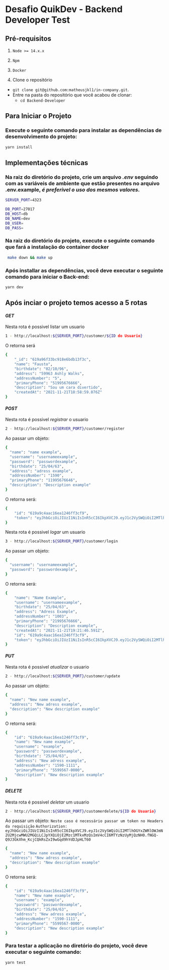 # Desafio QuikDev - Backend Developer Test

## Pré-requisitos
  1. `Node >= 14.x.x`
  2. `Npm`
  3. `Docker`

1. Clone o repositório
  * `git clone git@github.com:matheusjkl1/in-company.git`.
  * Entre na pasta do repositório que você acabou de clonar:
    * `cd Backend-Developer`
 
## Para Iniciar o Projeto

### Execute o seguinte comando para instalar as dependências de desenvolvimento do projeto: 
```sh
yarn install
```

## Implementações técnicas

### Na raiz do diretório do projeto, crie um arquivo *.env* seguindo com as variáveis de ambiente que estão presentes no arquivo .env.example, *é preferivel o uso dos mesmos valores.*
```sh
SERVER_PORT=4323

DB_PORT=27017
DB_HOST=db
DB_NAME=dev
DB_USER=
DB_PASS=
```

### Na raiz do diretório do projeto, execute o seguinte comando que fará a instalação do container docker
```sh
 make down && make up
```
### Após installar as dependências, você deve executar o seguinte comando para iniciar o Back-end:

```sh
yarn dev
```

## Após inciar o projeto temos acesso a 5 rotas

#### *GET*
  Nesta rota é possivel listar um usuario 
```sh
1 - http://localhost:${SERVER_PORT}/customer/${ID do Usuario}
``` 
O retorna será
```sh
{
    "_id": "619a96f33bc918e6bdb13f3c",
    "name": "Fausto",
    "birthdate": "02/10/96",
    "address": "59963 Ashly Walks",
    "addressNumber": "5",
    "primaryPhone": "51995676666",
    "description": "Sou um cara divertido",
    "createdAt": "2021-11-21T18:58:59.076Z"
}
```
#### *POST*
  Nesta rota é possivel *registrar* o usuario
```sh
2 - http://localhost:${SERVER_PORT}/customer/register
```
Ao passar um objeto:
```sh
{
  "name": "name example",
  "username": "usernameexample",
  "password": "passwordexample",
  "birthdate": "25/04/63",
  "address": "adress example",
  "addressNumber": "1590",
  "primaryPhone": "11995676646",
  "description": "Description example"
}
```
O retorna será:
```sh
{
    "id": "619a9c4aac16ea1246ff3cf9",
    "token": "eyJhbGciOiJIUzI1NiIsInR5cCI6IkpXVCJ9.eyJ1c2VySWQiOiI2MTlhOWM0YWFjMTZlYTEyNDZmZjNjZjkiLCJpYXQiOjE2Mzc1MjI1MDYsImV4cCI6MTYzNzUyNTgwNn0.0pXkSB-NkrXhk-NTiqsFvBaZxyBjjjZgjp_QppEmsr4"
}
```

  Nesta rota é possivel *logar* um usuario
```sh
3 - http://localhost:${SERVER_PORT}/customer/login
```
Ao passar um objeto:
```sh
{
  "username": "usernameexample",
  "password": "passwordexample",
}
```
O retorna será:
```sh
{
    "name": "Name Example",
    "username": "usernameexample",
    "birthdate": "25/04/63",
    "address": "Adress Example",
    "addressNumber": "1003",
    "primaryPhone": "21995676666",
    "description": "Description example",
    "createdAt": "2021-11-21T19:21:46.591Z",
    "id": "619a9c4aac16ea1246ff3cf9",
    "token": "eyJhbGciOiJIUzI1NiIsInR5cCI6IkpXVCJ9.eyJ1c2VySWQiOiI2MTlhOWM0YWFjMTZlYTEyNDZmZjNjZjkiLCJpYXQiOjE2Mzc1MjI2NzUsImV4cCI6MTYzNzUyNTk3NX0.yODEqEvAvCT0LKoqCAKL-4YUj26OlrsTrD7zs96S5kw"
}
```
#### *PUT*
  Nesta rota é possivel *atualizar* o usuario
```sh
2 - http://localhost:${SERVER_PORT}/customer/update
```
Ao passar um objeto:
```sh
{
  "name": "New name example",
  "address": "New adress example",
  "description": "New description example"
}
```
O retorna será:
```sh
{
    "id": "619a9c4aac16ea1246ff3cf9",
    "name": "New name example",
    "username": "example",
    "password": "passwordexample",
    "birthdate": "25/04/63",
    "address": "New adress example",
    "addressNumber": "1590-1111",
    "primaryPhone": "5599567-0000",
    "description": "New description example"
}
```
#### *DELETE*
  Nesta rota é possivel *deletar* um usuario
```sh
2 - http://localhost:${SERVER_PORT}/customerdelete/${ID do Usuario}
```
Ao passar um objeto:
`Neste caso é necessário passar um token no Headers da requisição`
``
Authorization:  eyJhbGciOiJIUzI1NiIsInR5cCI6IkpXVCJ9.eyJ1c2VySWQiOiI2MTlhOGYxZWRlOWJmN2U2MjcwMWU2MGQiLCJpYXQiOjE2Mzc1MTkxMzQsImV4cCI6MTYzNzUyMjQzNH0.fNGQ-Q9J3GkXhm_KcjCQkRsZxI9wGqd9hYdDJpHLT60
``
```sh
{
  "name": "New name example",
  "address": "New adress example",
  "description": "New description example"
}
```
O retorna será:
```sh
{
    "id": "619a9c4aac16ea1246ff3cf9",
    "name": "New name example",
    "username": "example",
    "password": "passwordexample",
    "birthdate": "25/04/63",
    "address": "New adress example",
    "addressNumber": "1590-1111",
    "primaryPhone": "5599567-0000",
    "description": "New description example"
}
```


### Para testar a aplicação no diretório do projeto, você deve executar o seguinte comando:

```sh
yarn test
```
